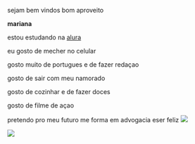 sejam bem vindos bom aproveito

**mariana**

estou estudando na [alura](https://cursos.alura.com.br/loginForm?srsltid=AfmBOoogOf77yBRPYSdSdcUUto2wxvR859CUBRwprk84kWeh1MKH8skz)


eu gosto de mecher no celular

gosto muito de portugues e de fazer redaçao 

gosto de sair com meu namorado 

gosto de cozinhar e de fazer doces 

gosto de filme de açao 

pretendo pro meu futuro me forma em advogacia eser feliz 
![](https://media.tenor.com/i0qobODpVBwAAAAM/ludmilla-ludmila-oliveira-da-silva.gif)


![](https://media.tenor.com/gN0S8YLaCb4AAAAM/anitta-kiss.gif)
